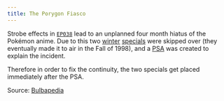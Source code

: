 ```yaml
---
title: The Porygon Fiasco
---
```

Strobe effects in [`EP038`][EP038] lead to an unplanned four month hiatus of the
Pokémon anime. Due to this two [winter][UN02] [specials][UN03] were skipped
over (they eventually made it to air in the Fall of 1998), and a [PSA][UN01]
was created to explain the incident.

Therefore in order to fix the continuity, the two specials get placed
immediately after the PSA.

Source: [Bulbapedia][source]

[source]: http://bulbapedia.bulbagarden.net/wiki/EP038#Scheduling_conflict
[EP038]: http://bulbapedia.bulbagarden.net/wiki/EP038
[UN01]: http://bulbapedia.bulbagarden.net/wiki/Anime:_Pocket_Monsters_Problem_Inspection_Report
[UN02]: http://bulbapedia.bulbagarden.net/wiki/Holiday_Hi-Jynx
[UN03]: http://bulbapedia.bulbagarden.net/wiki/Snow_Way_Out!
